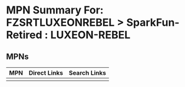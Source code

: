 



# MPN Summary For: FZSRTLUXEONREBEL > SparkFun-Retired : LUXEON-REBEL

## MPNs
  

|MPN|Direct Links|Search Links|
| :--- | :--- | :--- |
||||
